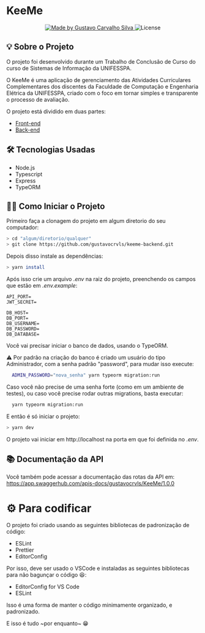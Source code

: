 # KeeMe

<p align="center">
  <a href="https://rocketseat.com.br">
    <img alt="Made by Gustavo Carvalho Silva" src="https://img.shields.io/badge/made%20by-Gustavo%20Carvalho%20Silva-008080">
  </a>
  <img alt="License" src="https://img.shields.io/badge/license-MIT-008080">
</p>

## 💡 Sobre o Projeto

O projeto foi desenvolvido durante um Trabalho de Conclusão de Curso do curso de Sistemas de Informação da UNIFESSPA.

O KeeMe é uma aplicação de gerenciamento das Atividades Curriculares Complementares dos discentes da Faculdade de Computação e Engenharia Elétrica da UNIFESSPA, criado com o foco em tornar simples e transparente o processo de avaliação.

O projeto está dividido em duas partes:
- [Front-end](https://github.com/gustavocrvls/keeme-frontend)
- [Back-end](https://github.com/gustavocrvls/keeme-backend)

## 🛠 Tecnologias Usadas
- Node.js
- Typescript
- Express
- TypeORM

## 🧙‍♂️ Como Iniciar o Projeto

Primeiro faça a clonagem do projeto em algum diretorio do seu computador:
```bash
> cd "algum/diretorio/qualquer"
> git clone https://github.com/gustavocrvls/keeme-backend.git
```
Depois disso instale as dependências:
```bash
> yarn install
```
Após isso crie um arquivo _.env_ na raiz do projeto, preenchendo os campos que estão em _.env.example_:

```env
API_PORT=
JWT_SECRET=

DB_HOST=
DB_PORT=
DB_USERNAME=
DB_PASSWORD=
DB_DATABASE=
```

Você vai precisar iniciar o banco de dados, usando o TypeORM. 

⚠ Por padrão na criação do banco é criado um usuário do tipo Administrador, com a senha padrão "password", para mudar isso execute:
```bash
  ADMIN_PASSWORD="nova_senha" yarn typeorm migration:run
```

Caso você não precise de uma senha forte (como em um ambiente de testes), ou caso você precise rodar outras migrations, basta executar:
```bash
  yarn typeorm migration:run
```

E então é só iniciar o projeto:
```bash
> yarn dev
```

O projeto vai iniciar em http://localhost na porta em que foi definida no _.env_.

## 📚 Documentação da API

Você também pode acessar a documentação das rotas da API em:
https://app.swaggerhub.com/apis-docs/gustavocrvls/KeeMe/1.0.0

# ⚙ Para codificar

O projeto foi criado usando as seguintes bibliotecas de padronização de código:
- ESLint
- Prettier
- EditorConfig

Por isso, deve ser usado o VSCode e instaladas as seguintes bibliotecas para não bagunçar o código 😆:
- EditorConfig for VS Code
- ESLint

Isso é uma forma de manter o código minimamente organizado, e padronizado.

E isso é tudo ~por enquanto~ 😁

